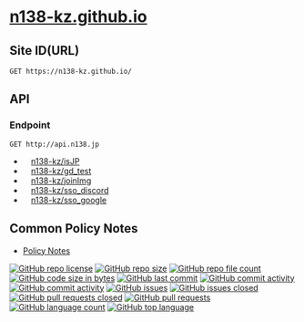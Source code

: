 # [n138-kz.github.io](https://github.com/n138-kz/n138-kz.github.io)

## Site ID(URL)

```http
GET https://n138-kz.github.io/
```

## API

### Endpoint

```http
GET http://api.n138.jp
```

- [<img style="height:1em;" src="https://github.githubassets.com/assets/GitHub-Mark-ea2971cee799.png">n138-kz/isJP](https://github.com/n138-kz/isJP)
- [<img style="height:1em;" src="https://github.githubassets.com/assets/GitHub-Mark-ea2971cee799.png">n138-kz/gd_test](https://github.com/n138-kz/gd_test)
- [<img style="height:1em;" src="https://github.githubassets.com/assets/GitHub-Mark-ea2971cee799.png">n138-kz/joinImg](https://github.com/n138-kz/joinImg)
- [<img style="height:1em;" src="https://github.githubassets.com/assets/GitHub-Mark-ea2971cee799.png">n138-kz/sso_discord](https://github.com/n138-kz/sso_discord)
- [<img style="height:1em;" src="https://github.githubassets.com/assets/GitHub-Mark-ea2971cee799.png">n138-kz/sso_google](https://github.com/n138-kz/sso_google)

## Common Policy Notes

- [Policy Notes](policy/)

[![GitHub repo license](https://img.shields.io/github/license/n138-kz/n138-kz.github.io)](/LICENSE)
[![GitHub repo size](https://img.shields.io/github/repo-size/n138-kz/n138-kz.github.io)](/../../)
[![GitHub repo file count](https://img.shields.io/github/directory-file-count/n138-kz/n138-kz.github.io)](/../../)
[![GitHub code size in bytes](https://img.shields.io/github/languages/code-size/n138-kz/n138-kz.github.io)](/../../)
[![GitHub last commit](https://img.shields.io/github/last-commit/n138-kz/n138-kz.github.io)](/../../commits)
[![GitHub commit activity](https://img.shields.io/github/commit-activity/w/n138-kz/n138-kz.github.io)](/../../commits)
[![GitHub commit activity](https://img.shields.io/github/commit-activity/t/n138-kz/n138-kz.github.io)](/../../commits)
[![GitHub issues](https://img.shields.io/github/issues/n138-kz/n138-kz.github.io)](/../../issues)
[![GitHub issues closed](https://img.shields.io/github/issues-closed/n138-kz/n138-kz.github.io)](/../../issues)
[![GitHub pull requests closed](https://img.shields.io/github/issues-pr-closed/n138-kz/n138-kz.github.io)](/../../pulls)
[![GitHub pull requests](https://img.shields.io/github/issues-pr/n138-kz/n138-kz.github.io)](/../../pulls)
[![GitHub language count](https://img.shields.io/github/languages/count/n138-kz/n138-kz.github.io)](/../../)
[![GitHub top language](https://img.shields.io/github/languages/top/n138-kz/n138-kz.github.io)](/../../)
